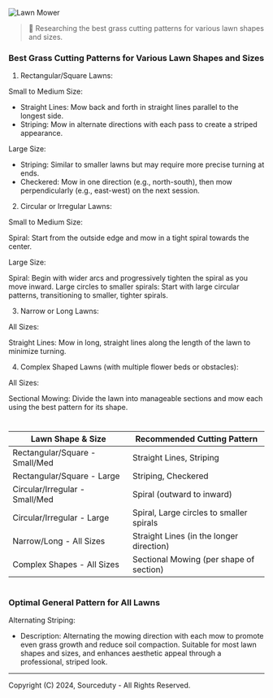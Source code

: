 ![Lawn Mower](https://github.com/sourceduty/Lawn_Mowing_Patterns/assets/123030236/d8178caa-cc01-4bf8-97a4-581aade91e73)

> 🌱 Researching the best grass cutting patterns for various lawn shapes and sizes.

### Best Grass Cutting Patterns for Various Lawn Shapes and Sizes

1. Rectangular/Square Lawns:
   
Small to Medium Size:

- Straight Lines: Mow back and forth in straight lines parallel to the longest side.
- Striping: Mow in alternate directions with each pass to create a striped appearance.
       
Large Size:

- Striping: Similar to smaller lawns but may require more precise turning at ends.
- Checkered: Mow in one direction (e.g., north-south), then mow perpendicularly (e.g., east-west) on the next session.

2. Circular or Irregular Lawns:
   
Small to Medium Size:

Spiral: Start from the outside edge and mow in a tight spiral towards the center.

Large Size:

Spiral: Begin with wider arcs and progressively tighten the spiral as you move inward.
Large circles to smaller spirals: Start with large circular patterns, transitioning to smaller, tighter spirals.

3. Narrow or Long Lawns:

All Sizes:

Straight Lines: Mow in long, straight lines along the length of the lawn to minimize turning.

4. Complex Shaped Lawns (with multiple flower beds or obstacles):

All Sizes:

Sectional Mowing: Divide the lawn into manageable sections and mow each using the best pattern for its shape.

#

| Lawn Shape & Size               | Recommended Cutting Pattern               |
|---------------------------------|-------------------------------------------|
| Rectangular/Square - Small/Med  | Straight Lines, Striping                  |
| Rectangular/Square - Large      | Striping, Checkered                       |
| Circular/Irregular - Small/Med  | Spiral (outward to inward)                |
| Circular/Irregular - Large      | Spiral, Large circles to smaller spirals  |
| Narrow/Long - All Sizes         | Straight Lines (in the longer direction)  |
| Complex Shapes - All Sizes      | Sectional Mowing (per shape of section)   |

#

### Optimal General Pattern for All Lawns

Alternating Striping:

- Description: Alternating the mowing direction with each mow to promote even grass growth and reduce soil compaction. Suitable for most lawn shapes and sizes, and enhances aesthetic appeal through a professional, striped look.

***
Copyright (C) 2024, Sourceduty - All Rights Reserved.

